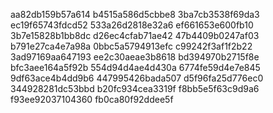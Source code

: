 aa82db159b57a614
b4515a586d5cbbe8
3ba7cb3538f69da3
ec19f65743fdcd52
533a26d2818e32a6
ef661653e600fb10
3b7e15828b1bb8dc
d26ec4cfab71ae42
47b4409b0247af03
b791e27ca4e7a98a
0bbc5a5794913efc
c99242f3af1f2b22
3ad97169aa647193
ee2c30aeae3b8618
bd394970b2715f8e
bfc3aee164a5f92b
554d94d4ae4d430a
6774fe59d4e7e845
9df63ace4b4dd9b6
447995426bada507
d5f96fa25d776ec0
344928281dc53bbd
b20fc934cea3319f
f8bb5e5f63c9d9a6
f93ee92037104360
fb0ca80f92ddee5f

